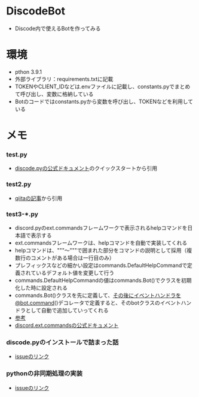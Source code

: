 # DiscodeBot

- Discode内で使えるBotを作ってみる

# 環境

- pthon 3.9.1
- 外部ライブラリ：requirements.txtに記載
- TOKENやCLIENT_IDなどは.envファイルに記載し、constants.pyでまとめて呼び出し、変数に格納している
- Botのコードではconstants.pyから変数を呼び出し、TOKENなどを利用している

# メモ

### test.py
- [discode.pyの公式ドキュメント](https://discordpy.readthedocs.io/en/stable/quickstart.html)のクイックスタートから引用

### test2.py
- [qiitaの記事](https://qiita.com/1ntegrale9/items/9d570ef8175cf178468f)から引用

### test3-*.py
- discord.pyのext.commandsフレームワークで表示されるhelpコマンドを日本語で表示する
- ext.commandsフレームワークは、helpコマンドを自動で実装してくれる
- helpコマンドは、"""～"""で囲まれた部分をコマンドの説明として採用（複数行のコメントがある場合は一行目のみ）
- プレフィックスなどの細かい設定はcommands.DefaultHelpCommandで定義されているデフォルト値を変更して行う
- commands.DefaultHelpCommandの値はcommands.Bot()でクラスを初期化した時に設定される
- commands.Bot()クラスを先に定義して、その後にイベントハンドラを@bot.command()デコレータで定義すると、そのbotクラスのイベントハンドラとして自動で追加していってくれる
- [参考](https://cod-sushi.com/discord-py-help-command-japanese/)
- [discord.ext.commandsの公式ドキュメント](https://discordpy.readthedocs.io/en/stable/ext/commands/commands.html)


### discode.pyのインストールで詰まった話
- [issueのリンク](https://github.com/Sota6174/python-practice/issues/30#issue-821177113)

### pythonの非同期処理の実装
- [issueのリンク](https://github.com/Sota6174/python-practice/issues/30#issuecomment-790725645)
